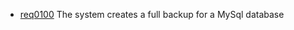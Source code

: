 * [req0100](https://github.com/DomainDrivenArchitecture/ddaRequirement/blob/master/en/requirements/req0100.md) The system creates a full backup for a MySql database
